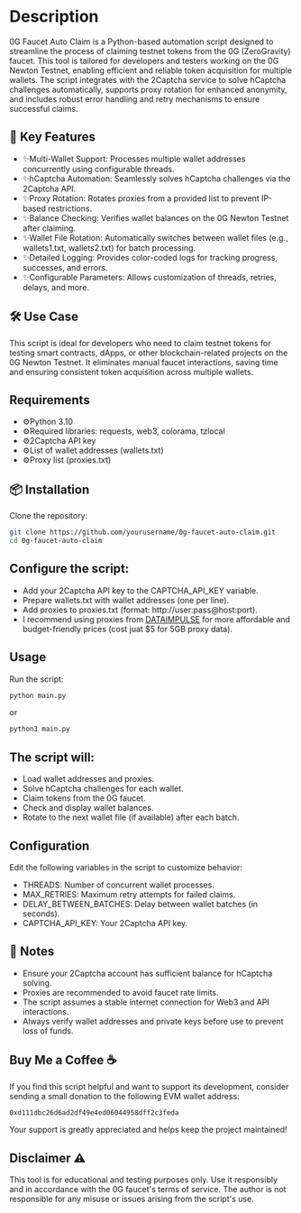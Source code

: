 # Description
0G Faucet Auto Claim is a Python-based automation script designed to streamline the process of claiming testnet tokens from the 0G (ZeroGravity) faucet. This tool is tailored for developers and testers working on the 0G Newton Testnet, enabling efficient and reliable token acquisition for multiple wallets. The script integrates with the 2Captcha service to solve hCaptcha challenges automatically, supports proxy rotation for enhanced anonymity, and includes robust error handling and retry mechanisms to ensure successful claims.

## 🚀 Key Features
- ✨Multi-Wallet Support: Processes multiple wallet addresses concurrently using configurable threads.
- ✨hCaptcha Automation: Seamlessly solves hCaptcha challenges via the 2Captcha API.
- ✨Proxy Rotation: Rotates proxies from a provided list to prevent IP-based restrictions.
- ✨Balance Checking: Verifies wallet balances on the 0G Newton Testnet after claiming.
- ✨Wallet File Rotation: Automatically switches between wallet files (e.g., wallets1.txt, wallets2.txt) for batch processing.
- ✨Detailed Logging: Provides color-coded logs for tracking progress, successes, and errors.
- ✨Configurable Parameters: Allows customization of threads, retries, delays, and more.

## 🛠️ Use Case
This script is ideal for developers who need to claim testnet tokens for testing smart contracts, dApps, or other blockchain-related projects on the 0G Newton Testnet. It eliminates manual faucet interactions, saving time and ensuring consistent token acquisition across multiple wallets.

## Requirements
- ⚙️Python 3.10
- ⚙️Required libraries: requests, web3, colorama, tzlocal
- ⚙️2Captcha API key
- ⚙️List of wallet addresses (wallets.txt)
- ⚙️Proxy list (proxies.txt)

## 📦 Installation

Clone the repository:
```bash
git clone https://github.com/yourusername/0g-faucet-auto-claim.git
cd 0g-faucet-auto-claim
```

## Configure the script:
- Add your 2Captcha API key to the CAPTCHA_API_KEY variable.
- Prepare wallets.txt with wallet addresses (one per line).
- Add proxies to proxies.txt (format: http://user:pass@host:port).
- I recommend using proxies from [DATAIMPULSE](https://dataimpulse.com/?aff=124620) for more affordable and budget-friendly prices (cost juat $5 for 5GB proxy data).



## Usage
Run the script:
```bash
python main.py
```
or
```bash
python3 main.py
```

## The script will:

- Load wallet addresses and proxies.
- Solve hCaptcha challenges for each wallet.
- Claim tokens from the 0G faucet.
- Check and display wallet balances.
- Rotate to the next wallet file (if available) after each batch.

## Configuration
Edit the following variables in the script to customize behavior:

- THREADS: Number of concurrent wallet processes.
- MAX_RETRIES: Maximum retry attempts for failed claims.
- DELAY_BETWEEN_BATCHES: Delay between wallet batches (in seconds).
- CAPTCHA_API_KEY: Your 2Captcha API key.

## 📝 Notes

- Ensure your 2Captcha account has sufficient balance for hCaptcha solving.
- Proxies are recommended to avoid faucet rate limits.
- The script assumes a stable internet connection for Web3 and API interactions.
- Always verify wallet addresses and private keys before use to prevent loss of funds.

## Buy Me a Coffee ☕
If you find this script helpful and want to support its development, consider sending a small donation to the following EVM wallet address:
```bash
0xd111dbc26d6ad2df49e4ed06044958dff2c3feda
```
Your support is greatly appreciated and helps keep the project maintained!

## Disclaimer ⚠️
This tool is for educational and testing purposes only. Use it responsibly and in accordance with the 0G faucet's terms of service. The author is not responsible for any misuse or issues arising from the script's use.
